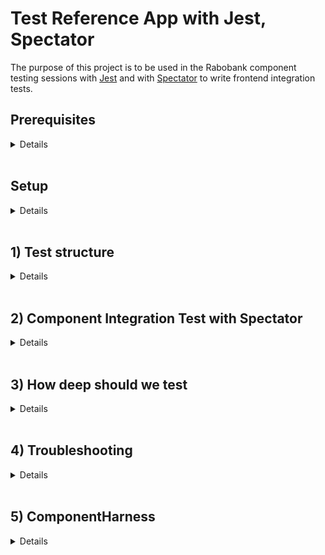 # Test Reference App with Jest, Spectator

The purpose of this project is to be used in the Rabobank component testing sessions with [Jest](https://jestjs.io/) and with [Spectator](https://ngneat.github.io/spectator/) to write frontend integration tests.

## Prerequisites
<details>
  <summary>Details</summary>

<br>

### Tools needed
* Git
* Node (12.x)
* npm (6.x)
* latest Google Chrome
* GitHub account
### Tools recommended
* Recommended downloading Visual Studio Code: https://code.visualstudio.com/
  * install the following extensions:
  * [EditorConfig](https://marketplace.visualstudio.com/items?itemName=EditorConfig.EditorConfig)
  * [TSLint](https://marketplace.visualstudio.com/items?itemName=eg2.tslint)
  * [Angular Language Service](https://marketplace.visualstudio.com/items?itemName=Angular.ng-template)
  * [vscode-icons](https://marketplace.visualstudio.com/items?itemName=robertohuertasm.vscode-icons)
  * [vscode-jest](https://marketplace.visualstudio.com/items?itemName=orta.vscode-jest)
</details>
<br>

## Setup

<details>
<summary>Details</summary>
<br>

### Configure Project
You will need to do the following:
* fork this repo to your GitHub account

### Verify

The following commands should work:

### Run App Locally :rocket:
Run `npm start` for a dev server. Navigate to `http://localhost:4200/`. The app will automatically reload if you change any of the source files.

### Run Unit Tests
Run `npm test` to execute the unit tests via [Jest](https://jestjs.io/) and [Spectator](https://ngneat.github.io/spectator/)

Run tests in watch mode:
```sh
npm run test:watch
```

</details>
<br>

## 1) Test structure
<details>
  <summary>Details</summary>

<br>

### Unit Testing Best Practices

1. **Always Write Isolated Test Cases**  
The order of execution has to be independent between test cases.
2. **Test One Thing Only in One Test Case**  
If a method has several end results, each one should be tested separately.
Whenever a bug occurs, it will help you locate the source of the problem.
**:(**
```javascript
it('should send the data to the server and update the view properly', () => 
{
  // expect(...)to(...);
  // expect(...)to(...);
});
```
**:)**
```javascript
it('should send the data to the server', () => {
  // expect(...)to(...);
});

it('should update the view properly', () => {
  // expect(...)to(...);
});
```
Be aware that writing "AND" or "OR" when naming your test smells bad...

3. **Describe your tests properly**  
This helps to avoid comments and increases the maintainability and in the case a test fails you know faster what functionality has been broken. Keep in mind that someone else will read it too.
Tests can be the live documentation of the code.  

In order to help you write test names properly, you can use the "unit of work - scenario/context - expected behaviour" pattern:

```javascript
describe('[unit of work]', () => {
  it('should [expected behaviour] when [scenario/context]', () => {
  });
});
```
Or whenever you have many tests that follow the same scenario or are related to the same context:

```javascript
describe('[unit of work]', () => {
  describe('when [scenario/context]', () => {
    it('should [expected behaviour]', () => {
    });
  });
});
```

```javascript
describe("binding dependencies", () => {
  it("should remove handler when element was removed", () => {
    // code
  });

  it("should add handler when element was added", () => {
    // code
  })
})
```
In Angular you can also use describe statement to separate unit tests, template shallow tests and integration tests:
Even better to prevent big files you can create seperate spec files for them.

```javascript
describe('unit tests', () => {
  describe('[unit of work]', () => {
    describe('when [scenario/context]', () => {
      it('should [expected behaviour]', () => {
      });
    });
  });
});

describe('template shallow tests', () => {
  describe('[unit of work]', () => {
    describe('when [scenario/context]', () => {
      it('should [expected behaviour]', () => {
      });
    });
  });
});

describe('integration tests', () => {
  describe('[unit of work]', () => {
    describe('when [scenario/context]', () => {
      it('should [expected behaviour]', () => {
      });
    });
  });
});
```

4. **Use the Arrange-Act-Assert Style**
- Arrange the data / mocks
- Perform an action
- Assert 
5. **Measure Code Coverage to Find Missing Test Cases**  
6. **Don't Forget to Refactor the Test Code**
Also maintain your test code (especially when after refactoring the code under test).
7. **Limit Use of Mocks**  
In some cases absolutely necessary, but with better design stubs should be enough.  
*Mocks vs stubs*  
*Mock* objects are used to define *expectations* i.e: In this scenario I expect method A() to be called with such and such parameters.Mocks record and verify such expectations.
*Stubs*, on the other hand have a different purpose: they do not record or verify expectations, but rather allow us to *“replace”* the behavior, state of the “fake” object in order to utilize a test scenario.
8. **Avoid logic in tests**  
**:(**
```javascript
it('should properly sanitize strings', () => {
  let result;
  const testValues = {
    'Avion'         : 'Avi' + String.fromCharCode(243) + 'n',
    'The-space'     : 'The space',
    'Weird-chars-'  : 'Weird chars!!',
    'file-name.zip' : 'file name.zip',
    'my-name.zip'   : 'my.name.zip'
  };

  for (result in testValues) {
    expect( sanitizeString(testValues[result]) ).toEqual(result);
  }
});
```
**:)**
```javascript
it('should sanitize a string containing non-ASCII chars', () => {
  expect( sanitizeString('Avi'+String.fromCharCode(243)+'n') ).toEqual('Avion');
});

it('should sanitize a string containing spaces', () => {
  expect( sanitizeString('The space') ).toEqual('The-space');
});

it('should sanitize a string containing exclamation signs', () => {
  expect( sanitizeString('Weird chars!!') ).toEqual('Weird-chars-');
});

it('should sanitize a filename containing spaces', () => {
  expect( sanitizeString('file name.zip') ).toEqual('file-name.zip');
});

it('should sanitize a filename containing more than one dot', () => {
  expect( sanitizeString('my.name.zip') ).toEqual('my-name.zip');
});
```
9. **Don't write unnecessary expectations**  
Remember, unit tests are a design specification of how a certain behaviour should work, not a list of observations of everything the code happens to do.
10. **Don't test to deep!**
i.e if you test presentation components in your container components you should be aware the components are generic and probably used in more container components. You should cover this in integration tests. 

</details>

<br>

## 2) Component Integration Test with Spectator
<details>
  <summary>Details</summary>
<br>

### Why Spectator?
* Helps remove all boilerplate required to set up test suites.
* Helps write very clean, easy, and focused tests.
* Makes query DOM elements in tests easy.
* Provides HTTP testing support.
* Provides custom matchers, e.g. toHaveClass, toBeDisabled, etc.
* Provides routing testing support.
* Provides built-in support for entry components.
* Supports auto-mocking providers.

### Tests

An example can be found [here](client/app/article-edit/article-edit.component.spec.ts). In this file unit test / shallow tests and angular integration tests are
demonstrated with usage of spectator.

Please try if you can add the missing tests in the author-form.component section.

</details>

<br>

## 3) How deep should we test
<details>
  <summary>Details</summary>
<br>
We can always test the rendering and event handling of inner components in deep tests for container components. However, that is necessary if we are not writing any shallow tests for those inner components. Assuming we write shallow tests for all component, unit tests for store reducers, selectors and effects, writing deep tests for container components to just test the interactions is reasonable.

Let us consider we don't have a shallow test for a presentation component called <Contact-Presentation>, and we don't need writing one as it is not going to be used anywhere other than <Details-Container> component.

Its more maintainable to test DOM rendering and event handling of <Contact-Presentation/>in its own spec and not have the same tests in the <Details-Container/>

Presentation components are re-usable and may be used by many other components. It is a maintenance overhead when the same component for same cases gets tested in many different places.

If you are concerned about how the whole component tree renders, integration tests are a better solution than complicating our deep tests for containers.

</details>
<br>

## 4) Troubleshooting
<details>
  <summary>Details</summary>

<br>

### Debugging unit tests

You can also debug your tests by adding breakpoints to the code, e.g. running JavaScript Debug Terminal in VSCode. For this install the vscode-jest plugin via the marketplace. This will also give nice visual checkmarks displaying passed/failed tests. 

![](./images/vscode-jest-extension.png)

![](./images/vscode-jest-mark.png)

</details>

<br>

## 5) ComponentHarness
<details>
  <summary>Details</summary>

<br>

### What it is
A component harness is a class that lets a test interact with a component via a supported API. 
Each harness's API interacts with a component the same way a user would. 
By using the harness API, a test insulates itself against updates to the internals of a component, such as changing its DOM structure. 
The idea for component harnesses comes from the PageObject pattern commonly used for integration testing.

Cool right? :sunglasses: An example can be found [here](client/app/author-form/author-form.harness.ts)

More documentation [here](https://material.angular.io/cdk/test-harnesses/overview)

NOTE this was introduced in Angular CDK 9 and will probably not work in Angular < 9.

</details>
